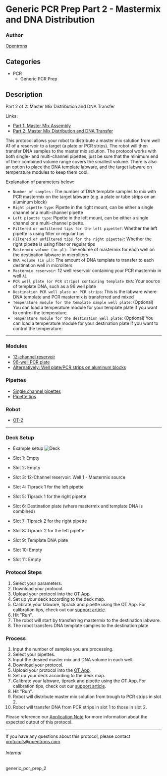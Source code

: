 # Generic PCR Prep Part 2 - Mastermix and DNA Distribution

### Author
[Opentrons](https://opentrons.com/)

## Categories
* PCR
    * Generic PCR Prep

## Description
Part 2 of 2: Master Mix Distribution and DNA Transfer

Links:
* [Part 1: Master Mix Assembly](./pcr_prep_part_1_gen2)
* [Part 2: Master Mix Distribution and DNA Transfer](./pcr_prep_part_2_gen2)


This protocol allows your robot to distribute a master mix solution from well A1 of a reservoir to a target (a plate or PCR strips). The robot will then transfer DNA samples to the master mix solution. The protocol works with both single- and multi-channel pipettes, just be sure that the minimum end of their combined volume range covers the smallest volume. There is also an option to place the DNA template labware, and the target labware on temperature modules to keep them cool.

Explanation of parameters below:
* `Number of samples` : The number of DNA template samples to mix with PCR mastermix on the target labware (e.g. a plate or tube strips on an aluminum block)
* `Right pipette type`: Pipette in the right mount, can be either a single channel or a multi-channel pipette
* `Left pipette type`: Pipette in the left mount, can be either a single channel or a multi-channel pipette.
* `Filtered or unfiltered tips for the left pipette?`: Whether the left pipette is using filter or regular tips
* `Filtered or unfiltered tips for the right pipette?`: Whether the right pipette is using filter or regular tips
* `Mastermix volume (in µl)`: The volume of mastermix for each well on the destination labware in microliters
* `DNA volume (in µl)`: The amount of DNA template to transfer to each destination well in microliters
* `Mastermix reservoir`: 12 well reservoir containing your PCR mastermix in well `A1`
* `PCR well plate (or PCR strips) containing template DNA`: Your source of template DNA, such as a 96 well plate
* `Destination PCR well plate or PCR strips`: This is the labware where DNA template and PCR mastermix is transferred and mixed
* `Temperature module for the template sample well plate`: (Optional) You can load a temperature module for your template plate if you want to control the temperature.
* `Temperature module for the destination well plate`: (Optional) You can load a temperature module for your destination plate if you want to control the temperature.

---

### Modules
* [12-channel reservoir](https://labware.opentrons.com/?category=reservoir)
* [96-well PCR plate]()
* [Alternatively: Well plate/PCR strips on aluminum blocks](https://labware.opentrons.com/?category=aluminumBlock)

### Pipettes
* [Single channel pipettes](https://shop.opentrons.com/single-channel-electronic-pipette-p20/)
* [Pipette tips](https://shop.opentrons.com/universal-filter-tips/)

### Robot
* [OT-2](https://opentrons.com/ot-2)

---

### Deck Setup
* Example setup
![Deck](https://s3.amazonaws.com/opentrons-protocol-library-website/custom-README-images/generic_pcr_prep_2/example_deck.jpg)


* Slot 1: Empty
* Slot 2: Empty
* Slot 3: 12-Channel reservoir: Well 1 - Mastermix source
* Slot 4: Tiprack 1 for the left pipette
* Slot 5: Tiprack 1 for the right pipette
* Slot 6: Destination plate (where mastermix and template DNA is combined)
* Slot 7: Tiprack 2 for the right pipette
* Slot 8: Tiprack 2 for the left pipette
* Slot 9: Template DNA plate
* Slot 10: Empty
* Slot 11: Empty


### Protocol Steps
1. Select your parameters.
3. Download your protocol.
4. Upload your protocol into the [OT App](https://opentrons.com/ot-app).
5. Set up your deck according to the deck map.
6. Calibrate your labware, tiprack and pipette using the OT App. For calibration tips, check out our [support article](https://support.opentrons.com/ot-2/getting-started-software-setup/deck-calibration).
7. Hit "Run".
8. The robot will start by transferring mastermix to the destination labware.
9. The robot transfers DNA template samples to the destination plate

### Process
1. Input the number of samples you are processing.
2. Select your pipettes.
3. Input the desired master mix and DNA volume in each well.
4. Download your protocol.
5. Upload your protocol into the [OT App](https://opentrons.com/ot-app).
6. Set up your deck according to the deck map.
7. Calibrate your labware, tiprack and pipette using the OT App. For calibration tips, check out our [support article](https://support.opentrons.com/ot-2/getting-started-software-setup/deck-calibration).
8. Hit "Run".
9. Robot will distribute master mix solution from trough to PCR strips in slot 2.
10. Robot will transfer DNA from PCR strips in slot 1 to those in slot 2.

Please reference our [Application Note](https://opentrons-protocol-library-website.s3.amazonaws.com/Technical+Notes/Thermocycler+PCR+Application+Note.pdf) for more information about the expected output of this protocol.

---

If you have any questions about this protocol, please contact protocols@opentrons.com.

###### Internal
generic_pcr_prep_2
